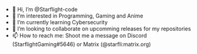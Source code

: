 - 👋 Hi, I’m @Starflight-code
- 👀 I’m interested in Programming, Gaming and Anime
- 🌱 I’m currently learning Cybersecurity
- 💞️ I’m looking to collaborate on upcomming releases for my repositories
- 📫 How to reach me: Shoot me a message on Discord (StarflightGaming#5646) or Matrix (@starfli:matrix.org)
